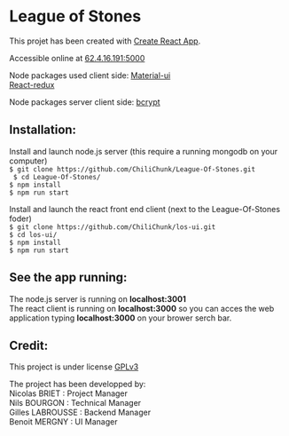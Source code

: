 # League of Stones

This projet has been created with [Create React App](https://github.com/facebook/create-react-app).<br/>

Accessible online at [62.4.16.191:5000](62.4.16.191:5000)<br>

Node packages used client side:
[Material-ui](https://github.com/mui-org/material-ui)<br/>
[React-redux](https://github.com/reduxjs/react-redux)

Node packages server client side:
[bcrypt](https://github.com/kelektiv/node.bcrypt.js/)

## Installation:
Install and launch node.js server (this require a running mongodb on your computer)<br/>
```$ git clone https://github.com/ChiliChunk/League-Of-Stones.git```<br/>
``` $ cd League-Of-Stones/```<br/>
```$ npm install```<br/>
```$ npm run start```<br/>

Install and launch the react front end client (next to the League-Of-Stones foder)<br/>
```$ git clone https://github.com/ChiliChunk/los-ui.git```<br/>
```$ cd los-ui/```<br/>
```$ npm install```<br/>
```$ npm run start```<br/>

## See the app running:
The node.js server is running on <b>localhost:3001</b><br/>
The react client is running on <b>localhost:3000</b> so you can acces the web application typing <b>localhost:3000</b> on your brower serch bar.

## Credit:
This project is under license [GPLv3](https://www.gnu.org/licenses/gpl-3.0.en.html)<br/>

The project has been developped by:<br/>
Nicolas BRIET : Project Manager<br/>
Nils BOURGON : Technical Manager<br/>
Gilles LABROUSSE : Backend Manager<br/>
Benoit MERGNY : UI Manager
